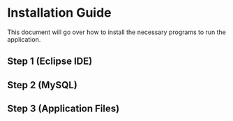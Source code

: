 # Installation Guide
This document will go over how to install the necessary programs to run the application.

## Step 1 (Eclipse IDE)

## Step 2 (MySQL)

## Step 3 (Application Files)
